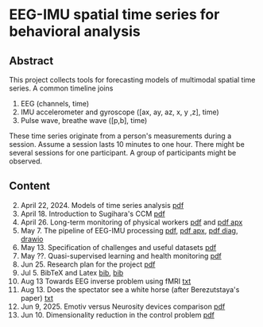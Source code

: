 # EEG-IMU spatial time series for behavioral analysis 
## Abstract 
This project collects tools for forecasting models of multimodal spatial time series. A common timeline joins 
1. EEG (channels, time)
2. IMU accelerometer and gyroscope ([ax, ay, az, x, y ,z], time)
3. Pulse wave, breathe wave ([p,b], time)
   
These time series originate from a person's measurements during a session. Assume a session lasts 10 minutes to one hour. There might be several sessions for one participant. A group of participants might be observed.

<!-- ![An example of the centrois](/docs/signal.png)<br>
*The figure shows the IMU acceleration part.* -->

## Content
2. April 22, 2024. Models of time series analysis [pdf](/docs/EEG-IMU-2.pdf)
1. April 18. Introduction to Sugihara's CCM [pdf](/docs/EEG-IMU-1.pdf)
3. April 26. Long-term monitoring of physical workers [pdf](/docs/EEG-IMU-3.pdf) and [pdf apx](/docs/EEG-IMU-3-Apx.pdf)
4. May 7. The pipeline of EEG-IMU processing [pdf](/docs/EEG-IMU-4.pdf), [pdf apx](/docs/EEG-IMU-4-Apx.pdf), [pdf diag](/docs/EEG-IMU-4-Diagram.pdf), [drawio](/docs/EEG-IMU-4-Diagram.drawio)
5. May 13. Specification of challenges and useful datasets [pdf](/docs/EEG-IMU-5.pdf)
6. May ??. Quasi-supervised learning and health monitoring [pdf](/EEG-IMU_6.pdf)
7. Jun 25. Research plan for the project [pdf](/docs/EEG-IMU-10.pdf)
8. Jul 5. BibTeX and Latex [bib](/EEGdecodeReview.bib), [bib](/EEGdecodeReview.tex)
9. Aug 13 Towards EEG inverse problem using fMRI [txt](/docs/EEG-IMU-11-txt)
11. Aug 13. Does the spectator see a white horse (after Berezutstaya's paper) [txt](EEG-IMU_12)
12. Jun 9, 2025. Emotiv versus Neurosity devices comparison [pdf](/docs/EEG-IMU-13.pdf)
13. Jun 10. Dimensionality reduction in the control problem [pdf](/docs/EEG-IMU-14.pdf)


    
